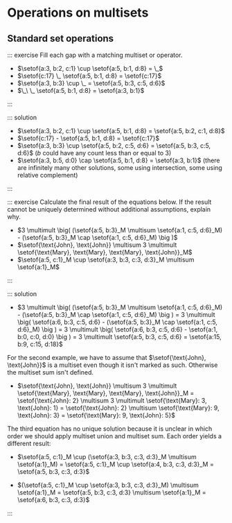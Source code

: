 # Operations on multisets

## Standard set operations

::: exercise
Fill each gap with a matching multiset or operator.


- $\setof{a:3, b:2, c:1} \cup \setof{a:5, b:1, d:8} = \_$
- $\setof{c:17} \_ \setof{a:5, b:1, d:8} = \setof{c:17}$
- $\setof{a:3, b:3} \cup \_ = \setof{a:5, b:3, c:5, d:6}$
- $\_\ \_ \setof{a:5, b:1, d:8} = \setof{a:3, b:1}$

:::

::: solution

- $\setof{a:3, b:2, c:1} \cup \setof{a:5, b:1, d:8} = \setof{a:5, b:2, c:1, d:8}$
- $\setof{c:17} - \setof{a:5, b:1, d:8} = \setof{c:17}$
- $\setof{a:3, b:3} \cup \setof{a:5, b:2, c:5, d:6} = \setof{a:5, b:3, c:5, d:6}$ ($b$ could have any count less than or equal to $3$)
- $\setof{a:3, b:5, d:0} \cap \setof{a:5, b:1, d:8} = \setof{a:3, b:1}$ (there are infinitely many other solutions, some using intersection, some using relative complement)

:::

::: exercise
Calculate the final result of the equations below.
If the result cannot be uniquely determined without additional assumptions, explain why.

- $3 \multimult \big( (\setof{a:5, b:3}_M \multisum \setof{a:1, c:5, d:6}_M) - (\setof{a:5, b:3}_M \cap \setof{a:1, c:5, d:6}_M) \big )$
- $\setof{\text{John}, \text{John}} \multisum 3 \multimult \setof{\text{Mary}, \text{Mary}, \text{Mary}, \text{John}}_M$
- $\setof{a:5, c:1}_M \cup \setof{a:3, b:3, c:3, d:3}_M \multisum \setof{a:1}_M$

:::

::: solution

- $3 \multimult \big( (\setof{a:5, b:3}_M \multisum \setof{a:1, c:5, d:6}_M) - (\setof{a:5, b:3}_M \cap \setof{a:1, c:5, d:6}_M) \big ) =
3 \multimult \big( \setof{a:6, b:3, c:5, d:6} - (\setof{a:5, b:3}_M \cap \setof{a:1, c:5, d:6}_M) \big ) =
3 \multimult \big( \setof{a:6, b:3, c:5, d:6} - \setof{a:1, b:0, c:0, d:0} \big ) =
3 \multimult \setof{a:5, b:3, c:5, d:6} =
\setof{a:15, b:9, c:15, d:18}$

For the second example, we have to assume that $\setof{\text{John}, \text{John}}$ is a multiset even though it isn't marked as such.
Otherwise the multiset sum isn't defined.

- $\setof{\text{John}, \text{John}} \multisum 3 \multimult \setof{\text{Mary}, \text{Mary}, \text{Mary}, \text{John}}_M =
\setof{\text{John}: 2} \multisum 3 \multimult \setof{\text{Mary}: 3, \text{John}: 1} =
\setof{\text{John}: 2} \multisum \setof{\text{Mary}: 9, \text{John}: 3} =
\setof{\text{Mary}: 9, \text{John}: 5}$

The third equation has no unique solution because it is unclear in which order we should apply multiset union and multiset sum.
Each order yields a different result:

- $\setof{a:5, c:1}_M \cup (\setof{a:3, b:3, c:3, d:3}_M \multisum \setof{a:1}_M) =
\setof{a:5, c:1}_M \cup \setof{a:4, b:3, c:3, d:3}_M =
\setof{a:5, b:3, c:3, d:3}$

- $(\setof{a:5, c:1}_M \cup \setof{a:3, b:3, c:3, d:3}_M) \multisum \setof{a:1}_M =
\setof{a:5, b:3, c:3, d:3} \multisum \setof{a:1}_M =
\setof{a:6, b:3, c:3, d:3}$

:::
